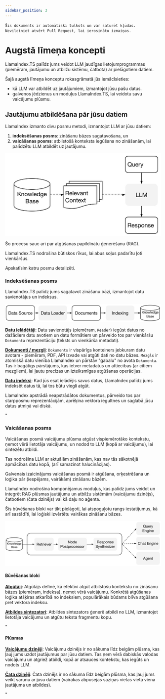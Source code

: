 ```yaml
---
sidebar_position: 3
---
```


`Šis dokuments ir automātiski tulkots un var saturēt kļūdas. Nevilciniet atvērt Pull Request, lai ierosinātu izmaiņas.`

# Augstā līmeņa koncepti

LlamaIndex.TS palīdz jums veidot LLM jaudīgas lietojumprogrammas (piemēram, jautājumu un atbilžu sistēmu, čatbota) ar pielāgotiem datiem.

Šajā augstā līmeņa konceptu rokasgrāmatā jūs iemācīsieties:

- kā LLM var atbildēt uz jautājumiem, izmantojot jūsu pašu datus.
- galvenos jēdzienus un moduļus LlamaIndex.TS, lai veidotu savu vaicājumu plūsmu.

## Jautājumu atbildēšana pār jūsu datiem

LlamaIndex izmanto divu posmu metodi, izmantojot LLM ar jūsu datiem:

1. **indeksēšanas posms**: zināšanu bāzes sagatavošana, un
2. **vaicāšanas posms**: atbilstošā konteksta iegūšana no zināšanām, lai palīdzētu LLM atbildēt uz jautājumu.

![](./_static/concepts/rag.jpg)

Šo procesu sauc arī par atgūšanas papildinātu ģenerēšanu (RAG).

LlamaIndex.TS nodrošina būtiskos rīkus, lai abus soļus padarītu ļoti vienkāršus.

Apskatīsim katru posmu detalizēti.

### Indeksēšanas posms

LlamaIndex.TS palīdz jums sagatavot zināšanu bāzi, izmantojot datu savienotājus un indeksus.

![](./_static/concepts/indexing.jpg)

[**Datu ielādētāji**](./modules/high_level/data_loader.md):
Datu savienotājs (piemēram, `Reader`) iegūst datus no dažādiem datu avotiem un datu formātiem un pārveido tos par vienkāršu `Dokumenta` reprezentāciju (teksts un vienkārša metadati).

[**Dokumenti / mezgli**](./modules/high_level/documents_and_nodes.md): `Dokuments` ir vispārīgs konteiners jebkuram datu avotam - piemēram, PDF, API izvade vai atgūti dati no datu bāzes. `Mezgls` ir atomiskā datu vienība LlamaIndex un pārstāv "gabalu" no avota `Dokumenta`. Tas ir bagātīgs pārstājums, kas ietver metadatus un attiecības (ar citiem mezgliem), lai ļautu precīzas un izteiksmīgas atgūšanas operācijas.

[**Datu indeksi**](./modules/high_level/data_index.md):
Kad jūs esat ielādējis savus datus, LlamaIndex palīdz jums indeksēt datus tā, lai tos būtu viegli atgūt.

LlamaIndex apstrādā neapstrādātos dokumentus, pārveido tos par starpposmu reprezentācijām, aprēķina vektora iegultnes un saglabā jūsu datus atmiņā vai diskā.

"

### Vaicāšanas posms

Vaicāšanas posmā vaicājumu plūsma atgūst vispiemērotāko kontekstu, ņemot vērā lietotāja vaicājumu,
un nodod to LLM (kopā ar vaicājumu), lai sintezētu atbildi.

Tas nodrošina LLM ar aktuālām zināšanām, kas nav tās sākotnējā apmācības datu kopā,
(arī samazinot halucinācijas).

Galvenais izaicinājums vaicāšanas posmā ir atgūšana, orķestrēšana un loģika pār (iespējams, vairākām) zināšanu bāzēm.

LlamaIndex nodrošina komponējamus moduļus, kas palīdz jums veidot un integrēt RAG plūsmas jautājumu un atbilžu sistēmām (vaicājumu dzinējs), čatbotiem (čata dzinējs) vai kā daļu no aģenta.

Šīs būvēšanas bloki var tikt pielāgoti, lai atspoguļotu rangs iestatījumus, kā arī sastādīti, lai loģiski izvērtētu vairākas zināšanu bāzes.

![](./_static/concepts/querying.jpg)

#### Būvēšanas bloki

[**Atgūtāji**](./modules/low_level/retriever.md):
Atgūtājs definē, kā efektīvi atgūt atbilstošu kontekstu no zināšanu bāzes (piemēram, indeksa), ņemot vērā vaicājumu.
Konkrētā atgūšanas loģika atšķiras atkarībā no indeksiem, populārākais būdams blīva atgūšana pret vektora indeksu.

[**Atbildes sintezatori**](./modules/low_level/response_synthesizer.md):
Atbildes sintezators ģenerē atbildi no LLM, izmantojot lietotāja vaicājumu un atgūtu teksta fragmentu kopu.

"

#### Plūsmas

[**Vaicājumu dzinēji**](./modules/high_level/query_engine.md):
Vaicājumu dzinējs ir no sākuma līdz beigām plūsma, kas ļauj jums uzdot jautājumus par jūsu datiem.
Tas ņem vērā dabiskās valodas vaicājumu un atgriež atbildi, kopā ar atsauces kontekstu, kas iegūts un nodots LLM.

[**Čata dzinēji**](./modules/high_level/chat_engine.md):
Čata dzinējs ir no sākuma līdz beigām plūsma, kas ļauj jums veikt sarunu ar jūsu datiem
(vairākas abpusējas saziņas vietas vietā viena jautājuma un atbildes).

"
